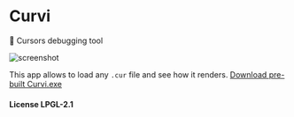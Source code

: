 # Curvi
:bow_and_arrow: Cursors debugging tool

![screenshot](https://user-images.githubusercontent.com/3642643/35599133-51937bae-0638-11e8-9622-c51ab1b74ae9.png)

This app allows to load any `.cur` file and see how it renders. [Download pre-built Curvi.exe](https://github.com/PeyTy/Curvi/releases)

#### License LPGL-2.1
